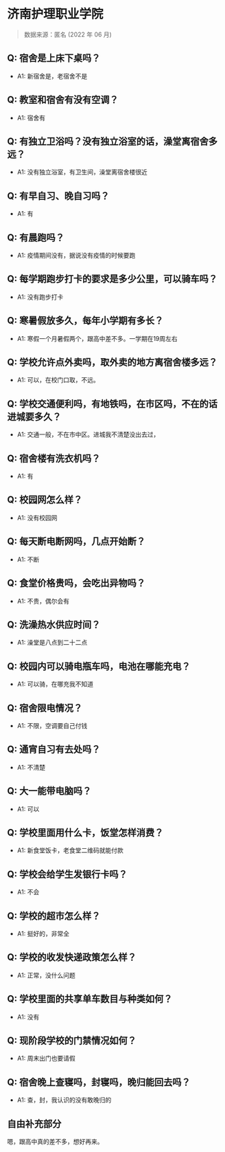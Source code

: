 # 济南护理职业学院

> 数据来源：匿名 (2022 年 06 月)

## Q: 宿舍是上床下桌吗？

- A1: 新宿舍是，老宿舍不是

## Q: 教室和宿舍有没有空调？

- A1: 宿舍有

## Q: 有独立卫浴吗？没有独立浴室的话，澡堂离宿舍多远？

- A1: 没有独立浴室，有卫生间，澡堂离宿舍楼很近

## Q: 有早自习、晚自习吗？

- A1: 有

## Q: 有晨跑吗？

- A1: 疫情期间没有，据说没有疫情的时候要跑

## Q: 每学期跑步打卡的要求是多少公里，可以骑车吗？

- A1: 没有跑步打卡

## Q: 寒暑假放多久，每年小学期有多长？

- A1: 寒假一个月暑假两个，跟高中差不多。一学期在19周左右

## Q: 学校允许点外卖吗，取外卖的地方离宿舍楼多远？

- A1: 可以，在校门口取，不远。

## Q: 学校交通便利吗，有地铁吗，在市区吗，不在的话进城要多久？

- A1: 交通一般，不在市中区。进城我不清楚没出去过，

## Q: 宿舍楼有洗衣机吗？

- A1: 有

## Q: 校园网怎么样？

- A1: 没有校园网

## Q: 每天断电断网吗，几点开始断？

- A1: 不断

## Q: 食堂价格贵吗，会吃出异物吗？

- A1: 不贵，偶尔会有

## Q: 洗澡热水供应时间？

- A1: 澡堂是八点到二十二点

## Q: 校园内可以骑电瓶车吗，电池在哪能充电？

- A1: 可以骑，在哪充我不知道

## Q: 宿舍限电情况？

- A1: 不限，空调要自己付钱

## Q: 通宵自习有去处吗？

- A1: 不清楚

## Q: 大一能带电脑吗？

- A1: 可以

## Q: 学校里面用什么卡，饭堂怎样消费？

- A1: 新食堂饭卡，老食堂二维码就能付款

## Q: 学校会给学生发银行卡吗？

- A1: 不会

## Q: 学校的超市怎么样？

- A1: 挺好的，非常全

## Q: 学校的收发快递政策怎么样？

- A1: 正常，没什么问题

## Q: 学校里面的共享单车数目与种类如何？

- A1: 没有

## Q: 现阶段学校的门禁情况如何？

- A1: 周末出门也要请假

## Q: 宿舍晚上查寝吗，封寝吗，晚归能回去吗？

- A1: 查，封，我认识的没有敢晚归的

## 自由补充部分

嗯，跟高中真的差不多，想好再来。